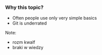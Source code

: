 ### Why this topic?

- Often people use only very simple basics
- Git is underrated

Note:
- rozm kwalf
- braki w wiedzy
